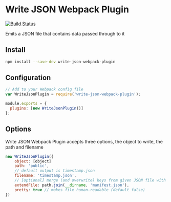 # Write JSON Webpack Plugin

[![Build Status](https://travis-ci.com/robertbg/write-json-webpack-plugin.svg?branch=master)](https://travis-ci.com/robertbg/write-json-webpack-plugin)

Emits a JSON file that contains data passed through to it

## Install

```bash
npm install --save-dev write-json-webpack-plugin
```

## Configuration

```js
// Add to your Webpack config file
var WriteJsonPlugin = require('write-json-webpack-plugin');

module.exports = {
  plugins: [new WriteJsonPlugin()]
};  
```

## Options

Write JSON Webpack Plugin accepts three options, the object to write, the path and filename

```js
new WriteJsonPlugin({
    object: [object]
    path: 'public',
    // default output is timestamp.json
    filename: 'timestamp.json',
    // [optional] merge (and overwrite) keys from given JSON file with given `object`
    extendFile: path.join(__dirname, 'manifest.json'),
    pretty: true // makes file human-readable (default false)
})
```
